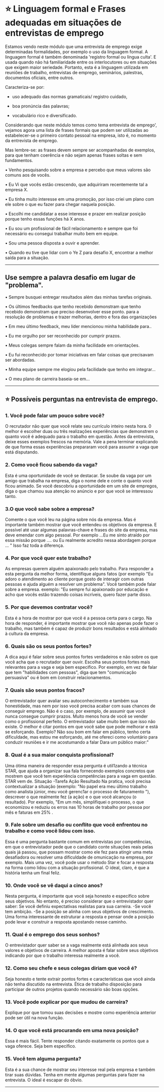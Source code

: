 # :star: Linguagem formal e Frases adequadas em situações de entrevistas de emprego

Estamos vendo neste módulo que uma entrevista de emprego exige determinadas formalidades, por exemplo o uso da linguagem formal. A linguagem formal é também denominada 'registro formal ou língua culta'. E usada quando não há familiaridade entre os interlocutores ou em situações que exigem maior seriedade. Portanto, esta é a linguagem utilizada em reuniões de trabalho, entrevistas de emprego, seminários, palestras, documentos oficiais, entre outros.

Caracteriza-se por:

- uso adequado das normas gramaticais/ registro cuidado,

- boa pronúncia das palavras;

- vocabulário rico e diversificado.

Considerando que neste módulo temos como tema entrevista de emprego', vejamos agora uma lista de frases formais que podem ser utilizadas ao estabelecer-se o primeiro contato pessoal na empresa, isto é, no momento da entrevista de emprego.


Mas lembre-se: as frases devem sempre ser acompanhadas de exemplos, para que tenham
coerência e não sejam apenas frases soltas e sem fundamentos.

• Venho pesquisando sobre a empresa e percebo que meus valores são comuns aos de vocês.

• Eu Vi que vocês estão crescendo, que adquiriram recentemente tal a empresa X.

• Eu tinha muito interesse em uma promoção, por isso criei um plano com ele sobre o que eu fazer para chegar naquela posição.

• Escolhi me candidatar a esse interesse e prazer em realizar posição porque tenho essas funções há X anos.

• Eu sou um profissional de fácil relacionamento e sempre que foi necessário eu consegui trabalhar muito bem em equipe.

• Sou uma pessoa disposta a ouvir e aprender.

• Quando eu tive que lidar com o Ye Z para desafio X, encontrar a melhor saída para a situação.

---

## Use sempre a palavra desafio em lugar de "problema".

• Sempre busquei entregar resultados além das minhas tarefas originais.

• Os últimos feedbacks que tenho recebido demonstram que tenho recebido demonstram que preciso desenvolver esse ponto. para a resolução de problemas e trazer melhorias, dentro e fora das organizações

• Em meu último feedback, meu líder mencionou minha habilidade para..

• Eu me orgulho por ser reconhecido por cumprir prazos.

• Meus colegas sempre falam da minha facilidade em orientações.

• Eu fui reconhecido por tomar iniciativas em falar coisas que precisavam ser abordadas.

• Minha equipe sempre me elogiou pela facilidade que tenho em integrar...

• O meu plano de carreira baseia-se em...

---

## :star: Possíveis perguntas na entrevista de emprego.

### 1. Você pode falar um pouco sobre você?

O recrutador não quer que você relate seu currículo inteiro nesta hora. 0 melhor é escolher duas ou três realizações experiências que demonstrem o quanto você é adequado para o trabalho em questão. Antes da entrevista, deixe esses exemplos frescos na memória. Vale a pena terminar explicando de que forma essas experiências prepararam você para assumir a vaga que está disputando.

### 2. Como você ficou sabendo da vaga?

Esta é uma oportunidade de você se destacar. Se soube da vaga por um amigo que trabalha na empresa, diga o nome dele e conte o quanto você ficou animado. Se você descobriu a oportunidade em um site de empregos, diga o que chamou sua atenção no anúncio e por que
você se interessou tanto.

### 3.O que você sabe sobre a empresa?

Comente o que você leu na página sobre nós da empresa. Mas é importante também mostrar que você entendeu os objetivos da empresa. E possível até usar algumas palavras-chave e frases do site da empresa, mas deve emendar com algo pessoal. Por exemplo ...Eu me sinto
atraído por essa missão porque .... ou Eu realmente acredito nessa abordagem porque ... " Isso faz toda a diferença.

### 4. Por que você quer este trabalho?

As empresas querem alguém apaixonado pelo trabalho. Para responder a esta pergunta da melhor forma, identifique alguns fatos (por exemplo "Eu adoro o atendimento ao cliente porque gosto de interagir com outras pessoas e ajuda alguém a resolver um problema". Você também pode falar sobre a empresa. exemplo: "Eu sempre fui apaixonado por educação e acho que vocês estão trazendo coisas incríveis, quero fazer parte disso.

### 5. Por que devemos contratar você?

Esta é a hora de mostrar por que você é a pessoa certa para o cargo. Na hora de responder, é importante mostrar que você não apenas pode fazer o trabalho, mas também é capaz de produzir bons resultados e está alinhado à cultura da empresa.

### 6. Quais são os seus pontos fortes?

A dica aqui é falar sobre seus pontos fortes verdadeiros e não sobre os que você acha que o recrutador quer ouvir. Escolha seus pontos fortes mais relevantes para a vaga e seja bem especifico. Por exemplo, em vez de falar que tem "habilidades com pessoas", diga que tem "comunicação persuasiva" ou é bom em  ́construir relacionamentos.


### 7. Quais são seus pontos fracos?

O entrevistador quer avaliar seu autoconhecimento e também sua honestidade, mas nem por isso você precisa acabar com suas chances de conseguir emprego. Não é o caso, por exemplo, de assumir que você nunca consegue cumprir prazos. Muito menos hora de você se vender
como o profissional perfeito. O entrevistador sabe muito bem que isso não existe. O melhor é citar pontos em que você sabe que pode melhorar e está se esforçando. Exemplo? Não sou bom em falar em público, tenho certa dificuldade, mas estou me esforçando, até me ofereci como voluntário para conduzir reuniões e ir me acostumando a falar Dara um público maior:"

### 8. Qual é a sua maior conquista profissional?

Uma ótima maneira de responder essa pergunta é util1zando a técnica STAR, que ajuda a organizar sua fala fornecendo exemplos concretos que mostrem que você tem experiência competências para a vaga em questão. STAR vem de. Situação -Tarefa Ação Resultado Na
pratica, você precisa contextualizar a situação (exemplo: "No papel era meu último trabalho como analista júnior, meu você gerenc1ar o processo de faturamento "), descrever o que realmente fez (a ação) e o que você alcançou (o resultado). Por exemplo, "Em um mês,
simplifiquei o processo, o que economizou e reduziu os erros nas 10 horas de trabalho por pessoa por mês e faturas em 25% .

### 9. Fale sobre um desafio ou conflito que você enfrentou no trabalho e como você lidou com isso.
   
Essa é uma pergunta bastante comum em entrevistas por competências, em que o entrevistador pede que o candidato conte situações reais pelas quais já passou, que possam mostrar como ele fez para atingir uma meta desafiadora ou resolver uma dificuldade de omunicação na empresa, por exemplo. Mais uma vez, você pode usar o método Star e focar a resposta na forma como lidou com a situação profissional. O ideal, claro, é que a história tenha um final feliz.

### 10. Onde você se vê daqui a cinco anos?

Nesta pergunta, é importante que você seja honesto e específico sobre seus objetivos. No
entanto, é preciso considerar que o entrevistador quer saber: Se você definiu expectativas
realistas para sua carreira. -Se você tem ambição. -Se a posição se alinha com seus objetivos
de crescimento.
Uma forma interessante de estruturar a resposta e pensar onde a posição pode levar e
construir a resposta apostando nesse caminho.

### 11. Qual é o emprego dos seus sonhos?

O entrevistador quer saber se a vaga realmente está alinhada aos seus valores e objetivos de carreira. A melhor aposta é falar sobre seus objetivos indicando por que o trabalho interessa realmente a você.

### 12. Como seu chefe e seus colegas diriam que você é?

Seja honesto e tente extrair pontos fortes e características que você ainda não tenha discutido na entrevista. Ética de trabalho disposição para participar de outros projetos quando necessário são boas opções.

### 13. Você pode explicar por que mudou de carreira?

Explique por que tomou suas decisões e mostre como experiência anterior pode ser útil na nova função.

### 14. O que você está procurando em uma nova posição?

Essa é mais fácil. Tente responder citando exatamente os pontos que a vaga oferece. Seja bem específico.

### 15. Você tem alguma pergunta?

Esta é a sua chance de mostrar seu interesse real pela empresa e também tirar suas dúvidas.
Tenha em mente algumas perguntas para fazer na entrevista. O ideal é escapar do óbvio.

---
